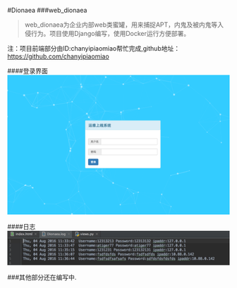 #Dionaea
###web_dionaea

> web_dionaea为企业内部web类蜜罐，用来捕捉APT，内鬼及被内鬼等入侵行为。项目使用Django编写，使用Docker运行方便部署。


注：项目前端部分由ID:chanyipiaomiao帮忙完成,github地址：https://github.com/chanyipiaomiao


####登录界面
![](pic/web_dionaea_01.png)

####日志
![](pic/web_dionaea_02.jpg)

###其他部分还在编写中.
